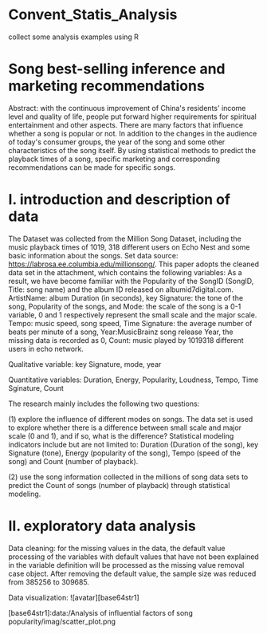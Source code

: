 # Convent_Statis_Analysis
collect some analysis examples using R

# Song best-selling inference and marketing recommendations
Abstract: with the continuous improvement of China's residents' income level and quality of life, 
people put forward higher requirements for spiritual entertainment and other aspects.
There are many factors that influence whether a song is popular or not. 
In addition to the changes in the audience of today's consumer groups, 
the year of the song and some other characteristics of the song itself.
By using statistical methods to predict the playback times of a song, 
specific marketing and corresponding recommendations can be made for specific songs.

# I. introduction and description of data
The Dataset was collected from the Million Song Dataset, 
including the music playback times of 1019,
318 different users on Echo Nest and some basic information about the songs.
Set data source: https://labrosa.ee.columbia.edu/millionsong/.
This paper adopts the cleaned data set in the attachment, 
which contains the following variables:
As a result, we have become familiar with the Popularity of the SongID (SongID, Title: song name) 
and the album ID released on albumid7digital.com. 
ArtistName: album Duration (in seconds), 
key Signature: the tone of the song, 
Popularity of the songs, 
and Mode: the scale of the song is a 0-1 variable,
0 and 1 respectively represent the small scale and the major scale.
Tempo: music speed, song speed, 
Time Signature: the average number of beats per minute of a song,
Year:MusicBrainz song release Year, the missing data is recorded as 0, 
Count: music played by 1019318 different users in echo network.<p>
Qualitative variable: key Signature, mode, year<p>
Quantitative variables: Duration, Energy, Popularity, Loudness, Tempo, Time Sginature, Count<p>
The research mainly includes the following two questions:<p>
(1) explore the influence of different modes on songs.
The data set is used to explore whether there is a difference between small scale and major scale (0 and 1), 
and if so, what is the difference? Statistical modeling indicators include but are not limited to: 
Duration (Duration of the song), key Signature (tone), Energy (popularity of the song), Tempo (speed of the song) 
and Count (number of playback).<p>
(2) use the song information collected in the millions of song data sets to predict the Count of songs (number of playback)
through statistical modeling.<p>

# II. exploratory data analysis
Data cleaning: for the missing values in the data, the default value processing of the variables with default values
that have not been explained in the variable definition will be processed as the missing value removal case object.
After removing the default value, the sample size was reduced from 385256 to 309685.

Data visualization:
![avatar][base64str1]

[base64str1]:data:/Analysis of influential factors of song popularity/imag/scatter_plot.png
